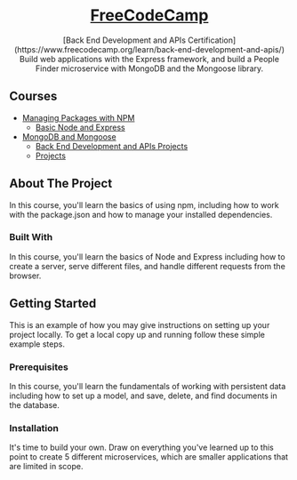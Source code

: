 <h1 align="center"><a href="https://www.freecodecamp.org/learn">FreeCodeCamp</a></h1>

  <p align="center">
  [Back End Development and APIs Certification](https://www.freecodecamp.org/learn/back-end-development-and-apis/)
    Build web applications with the Express framework, and build a People Finder microservice with MongoDB and the Mongoose library.  
</p>



<!-- TABLE OF CONTENTS -->
## Courses

* [Managing Packages with NPM](#about-the-project)
  * [Basic Node and Express](#built-with)
* [MongoDB and Mongoose](#getting-started)
  * [Back End Development and APIs Projects](#prerequisites)
  * [Projects](#installation)




<!-- ABOUT THE PROJECT -->
## About The Project

In this course, you'll learn the basics of using npm, including how to work with the package.json and how to manage your installed dependencies.

### Built With
In this course, you'll learn the basics of Node and Express including how to create a server, serve different files, and handle different requests from the browser.



<!-- GETTING STARTED -->
## Getting Started

This is an example of how you may give instructions on setting up your project locally.
To get a local copy up and running follow these simple example steps.

### Prerequisites
In this course, you'll learn the fundamentals of working with persistent data including how to set up a model, and save, delete, and find documents in the database.

### Installation
It's time to build your own. Draw on everything you've learned up to this point to create 5 different microservices, which are smaller applications that are limited in scope.

